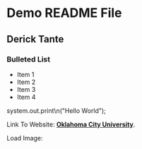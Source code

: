 <h1> Demo README File</h1>
<h2>Derick Tante</h2>
<h3>Bulleted List</h3>

- Item 1
- Item 2
- Item 3
- Item 4

system.out.print\n("Hello World");

Link To Website: **[Oklahoma City University](https://okcu.edu)**.

Load Image:
